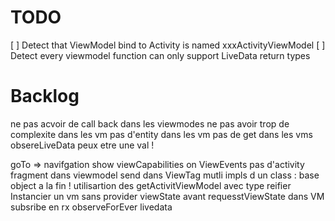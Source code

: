 # TODO

[ ] Detect that ViewModel bind to Activity is named xxxActivityViewModel
[ ] Detect every viewmodel function can only support LiveData return types

# Backlog

ne pas acvoir de call back dans les viewmodes
ne pas avoir trop de complexite dans les vm
pas d'entity dans les vm
pas de get dans les vms
obsereLiveData peux etre une val !

goTo => navifgation
show viewCapabilities
on ViewEvents
pas d'activity fragment dans viewmodel
send dans ViewTag
mutli impls d un class : base object a la fin !
utilisartion des getActivitViewModel avec type reifier
Instancier un vm sans provider
viewState avant requesstViewState dans VM
subsribe en rx
observeForEver livedata

